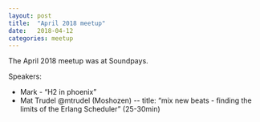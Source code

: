 ```yaml
---
layout: post
title:  "April 2018 meetup"
date:   2018-04-12
categories: meetup
---
```

The April 2018 meetup was at Soundpays.

Speakers:

* Mark - “H2 in phoenix”
* Mat Trudel @mtrudel (Moshozen) -- title: “mix new beats - finding the limits of the Erlang Scheduler” (25-30min)
